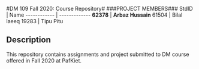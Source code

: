 
#DM 109 Fall 2020: Course Repository#
###PROJECT MEMBERS###
StdID | Name
------------ | -------------
**62378** | **Arbaz Hussain** <!--this is the group leader in bold-->
61504 | Bilal laeeq
19283 | Tipu Pitu


## Description ##
This repository contains assignments and project submitted to DM course offered in Fall 2020 at PafKiet.
